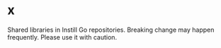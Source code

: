 # x

Shared libraries in Instill Go repositories. Breaking change may happen frequently. Please use it with caution.
